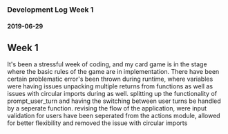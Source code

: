 ### Development Log Week 1
#### **2019-06-29**

## Week 1

It's been a stressful week of coding, and my card game is in the stage where the basic rules of the game are in implementation. There have been certain problematic error's been thrown during runtime, where variables were having issues unpacking multiple returns from functions as well as issues with circular imports during as well. splitting up the functionality of prompt_user_turn and having the switching between user turns be handled by a seperate function. revising the flow of the application, were input validation for users have been seperated from the actions module, allowed for better flexibility and removed the issue with circular imports

​	

